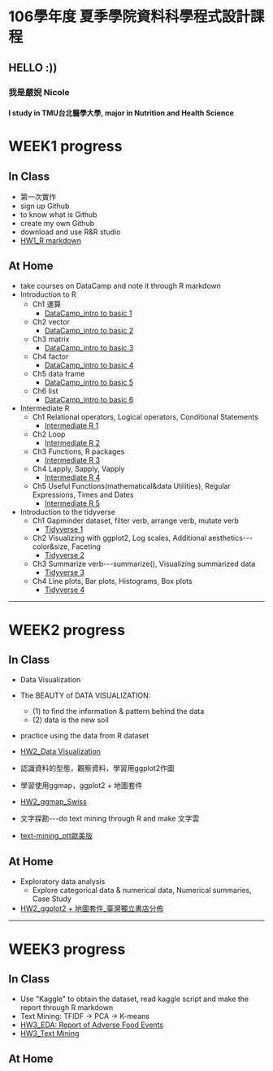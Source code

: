 ﻿# 106學年度 夏季學院資料科學程式設計課程
## HELLO :))
### 我是嚴婗 Nicole 
#### I study in TMU台北醫學大學, major in Nutrition and Health Science 

# WEEK1 progress
## In Class
* 第一次實作
* sign up Github
* to know what is Github
* create my own Github
* download and use R&R studio
* [HW1_R markdown](https://nicoleyen.github.io/ex1/WEEK1/HW1.html)

## At Home
* take courses on DataCamp and note it through R markdown
* Introduction to R
	* Ch1 運算  
		* [DataCamp_intro to basic 1](https://nicoleyen.github.io/ex1/WEEK1/HW1_data_camp-Intro_to_basics.html)
	* Ch2 vector
		* [DataCamp_intro to basic 2](https://nicoleyen.github.io/ex1/WEEK1/HW1_datacamp-Intro_to_basics2.html)
	* Ch3 matrix 
		* [DataCamp_intro to basic 3](https://nicoleyen.github.io/ex1/WEEK1/HW1_datacamp-Intro_to_basics3.html)
	* Ch4 factor
		* [DataCamp_intro to basic 4](https://nicoleyen.github.io/ex1/WEEK1/HW1_datacamp-Intro_to_basic4.html)
	* Ch5 data frame 
		* [DataCamp_intro to basic 5](https://nicoleyen.github.io/ex1/WEEK1/HW1_datacamp-Intro_to_basics5.html)
	* Ch6 list
		* [DataCamp_intro to basic 6](https://nicoleyen.github.io/ex1/WEEK1/HW1_datacamp-Intro_to_basics6.html)
* Intermediate R
	* Ch1 Relational operators, Logical operators, Conditional Statements
		* [Intermediate R 1](https://nicoleyen.github.io/ex1/WEEK1/intermediate_R.html)
	* Ch2 Loop
		* [Intermediate R 2](https://nicoleyen.github.io/ex1/WEEK1/intermediate_R_2.html)
	* Ch3 Functions, R packages
		* [Intermediate R 3](https://nicoleyen.github.io/ex1/WEEK1/intermediate_R_3.html)
	* Ch4 Lapply, Sapply, Vapply
		* [Intermediate R 4](https://nicoleyen.github.io/ex1/WEEK1/intermediate_R_4.html)
	* Ch5 Useful Functions(mathematical&data Utilities), Regular Expressions, Times and Dates
		* [Intermediate R 5](https://nicoleyen.github.io/ex1/WEEK1/intermediate_R_5.html)
* Introduction to the tidyverse
	* Ch1 Gapminder dataset, filter verb, arrange verb, mutate verb
		* [Tidyverse 1](https://nicoleyen.github.io/ex1/WEEK1/tidyverse1.html)
	* Ch2 Visualizing with ggplot2, Log scales, Additional aesthetics---color&size, Faceting
		* [Tidyverse 2](https://nicoleyen.github.io/ex1/WEEK1/tidyverse2.html)
	* Ch3 Summarize verb---summarize(), Visualizing summarized data
		* [Tidyverse 3](https://nicoleyen.github.io/ex1/WEEK1/tidyverse3.html)
	* Ch4 Line plots, Bar plots, Histograms, Box plots
		* [Tidyverse 4](https://nicoleyen.github.io/ex1/WEEK1/tidyverse4.html)

---
# WEEK2 progress
## In Class
* Data Visualization
* The BEAUTY of DATA VISUALIZATION:
	- (1) to find the information & pattern behind the data 
	- (2) data is the new soil
* practice using the data from R dataset
* [HW2_Data Visualization](https://nicoleyen.github.io/ex1/WEEK2_HOME/Data_Visualization_new.html)
* 認識資料的型態，觀察資料，學習用ggplot2作圖
* 學習使用ggmap，ggplot2 + 地圖套件
* [HW2_ggmap_Swiss](https://nicoleyen.github.io/ex1/WEEK2/try.html)


* 文字探勘---do text mining through R and make 文字雲
* [text-mining_ptt歐美版](https://nicoleyen.github.io/ex1/WEEK2/ppt_search.html)

## At Home
* Exploratory data analysis​
	- Explore categorical data & numerical data, Numerical summaries, Case Study
* [HW2_ggplot2 + 地圖套件_臺灣獨立書店分佈](https://nicoleyen.github.io/ex1/WEEK2/tw2.html)
---
# WEEK3 progress
## In Class
* Use "Kaggle" to obtain the dataset, read kaggle script and make the report through R markdown
* Text Mining:  TFIDF -> PCA -> K-means
* [HW3_EDA: Report of Adverse Food Events](https://nicoleyen.github.io/ex1/WEEK3/Report_of_Adverse_Food_Events.html)
* [HW3_Text Mining](https://nicoleyen.github.io/ex1/WEEK3/HW3.html)
## At Home


